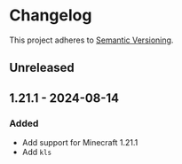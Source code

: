 # Changelog

This project adheres to [Semantic Versioning](https://semver.org/spec/v2.0.0.html).

## Unreleased

## 1.21.1 - 2024-08-14

### Added

- Add support for Minecraft 1.21.1
- Add `kls`

